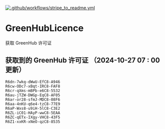 [![.github/workflows/stripe_to_readme.yml](https://github.com/zjx-kimi/GreenHubLicence/actions/workflows/stripe_to_readme.yml/badge.svg)](https://github.com/zjx-kimi/GreenHubLicence/actions/workflows/stripe_to_readme.yml)
# GreenHubLicence
获取 GreenHub 许可证
## 获取到的 GreenHub 许可证 （2024-10-27 07 : 00 更新）
```
R6dn-7wkq-dWwU-EfC8-A946
R6cw-ODc7-xBqt-IRC8-FAF8
R6cr-qXms-mBPb-e6C8-5532
R6au-jTZW-DWGp-EqC8-AF05
R6ar-or28-sfmJ-MDC8-08F6
R6aa-4nKU-q6e4-tzC8-77E9
R6aP-Wxs8-u9iH-5lC8-C3E2
R6ZL-iC01-HAyP-wwC8-5EAA
R6ZC-qETx-IXgy-VHC8-43F5
R6Z1-xxKR-xNeO-qzC8-8535
```
